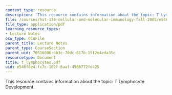 ```yaml
---
content_type: resource
description: 'This resource contains information about the topic: T Lymphocyte Development.'
file: /courses/hst-176-cellular-and-molecular-immunology-fall-2005/e546f8e4fc7c102f6aaf4966772fd425_t_lymphocytes.pdf
file_type: application/pdf
learning_resource_types:
- Lecture Notes
ocw_type: OCWFile
parent_title: Lecture Notes
parent_type: CourseSection
parent_uid: 70516006-6b3c-70dc-617b-15f2e4eda35c
resourcetype: Document
title: t_lymphocytes.pdf
uid: e546f8e4-fc7c-102f-6aaf-4966772fd425
---
```

This resource contains information about the topic: T Lymphocyte Development.

